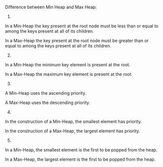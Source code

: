 Difference between Min Heap and Max Heap:
 
1.

In a Min-Heap the key present at the root node must be less than or equal to among the keys present at all of its children.

In a Max-Heap the key present at the root node must be greater than or equal to among the keys present at all of its children.

2.

In a Min-Heap the minimum key element is present at the root.

In a Max-Heap the maximum key element is present at the root.

3.

A Min-Heap uses the ascending priority.

A Max-Heap uses the descending priority.

4.

In the construction of a Min-Heap, the smallest element has priority.

In the construction of a Max-Heap, the largest element has priority.

5.

In a Min-Heap, the smallest element is the first to be popped from the heap.

In a Max-Heap, the largest element is the first to be popped from the heap.